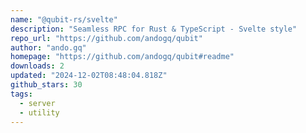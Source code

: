 ```yaml
---
name: "@qubit-rs/svelte"
description: "Seamless RPC for Rust & TypeScript - Svelte style"
repo_url: "https://github.com/andogq/qubit"
author: "ando.gq"
homepage: "https://github.com/andogq/qubit#readme"
downloads: 2
updated: "2024-12-02T08:48:04.818Z"
github_stars: 30
tags: 
  - server
  - utility
---
```

